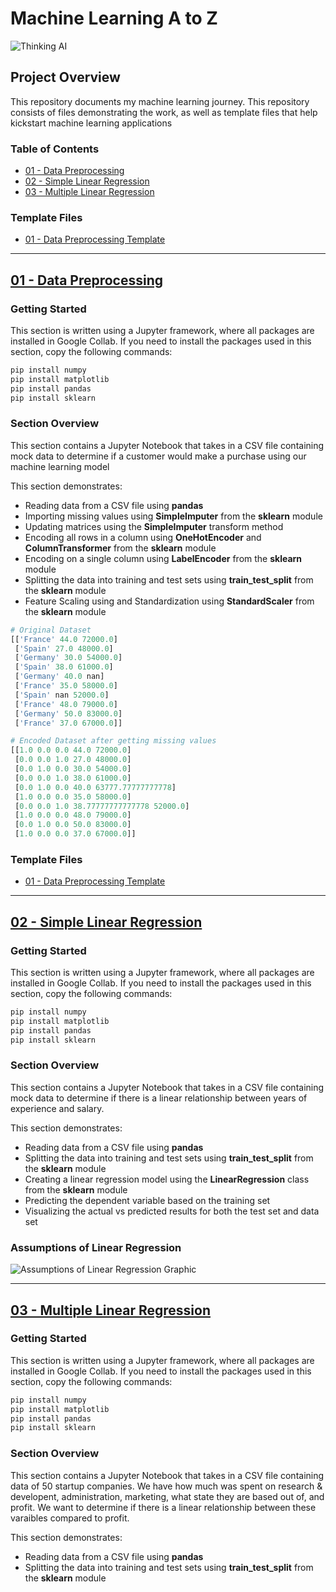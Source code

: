 # **Machine Learning A to Z** #
![Thinking AI](https://www.analyticsinsight.net/wp-content/uploads/2020/03/AI_Animated.gif)

## **Project Overview** ##
This repository documents my machine learning journey. This repository consists of files demonstrating the work, as well as template files that help kickstart machine learning applications

###  Table of Contents ###
- [01 - Data Preprocessing](#01---Data-Preprocessing)
- [02 - Simple Linear Regression](#02---Simple-Linear-Regression)
- [03 - Multiple Linear Regression](#03---Multiple-Linear-Regression)
### Template Files ###
- [01 - Data Preprocessing Template](https://github.com/jerrvonewing/machine-learning-a-to-z/blob/main/01-data-preprocessing/data_preprocessing_template.ipynb)
---

## **[01 - Data Preprocessing](https://github.com/jerrvonewing/machine-learning-a-to-z/blob/main/01-data-preprocessing/data_preprocessing.ipynb)**

### **Getting Started** ###
This section is written using a Jupyter framework, where all packages are installed in  Google Collab. If you need to install the packages used in this section, copy the following commands:

```powershell
pip install numpy
pip install matplotlib
pip install pandas
pip install sklearn
```

### **Section Overview** ###

This section contains a Jupyter Notebook that takes in a CSV file containing mock data to determine if a customer would make a purchase using our machine learning model

This section demonstrates:

- Reading data from a CSV file using **pandas**
- Importing missing values using **SimpleImputer** from the **sklearn** module
- Updating matrices using the **SimpleImputer** transform method
- Encoding all rows in a column using **OneHotEncoder** and **ColumnTransformer** from the **sklearn** module
- Encoding on a single column using **LabelEncoder** from the **sklearn** module
- Splitting the data into training and test sets using **train_test_split** from the **sklearn** module
- Feature Scaling using and Standardization using **StandardScaler** from the **sklearn** module

```python
# Original Dataset
[['France' 44.0 72000.0]
 ['Spain' 27.0 48000.0]
 ['Germany' 30.0 54000.0]
 ['Spain' 38.0 61000.0]
 ['Germany' 40.0 nan]
 ['France' 35.0 58000.0]
 ['Spain' nan 52000.0]
 ['France' 48.0 79000.0]
 ['Germany' 50.0 83000.0]
 ['France' 37.0 67000.0]]
```

```python
# Encoded Dataset after getting missing values
[[1.0 0.0 0.0 44.0 72000.0]
 [0.0 0.0 1.0 27.0 48000.0]
 [0.0 1.0 0.0 30.0 54000.0]
 [0.0 0.0 1.0 38.0 61000.0]
 [0.0 1.0 0.0 40.0 63777.77777777778]
 [1.0 0.0 0.0 35.0 58000.0]
 [0.0 0.0 1.0 38.77777777777778 52000.0]
 [1.0 0.0 0.0 48.0 79000.0]
 [0.0 1.0 0.0 50.0 83000.0]
 [1.0 0.0 0.0 37.0 67000.0]]
```

### **Template Files** ###

- [01 - Data Preprocessing Template](https://github.com/jerrvonewing/machine-learning-a-to-z/blob/main/01-data-preprocessing/data_preprocessing_template.ipynb)

---

## **[02 - Simple Linear Regression](https://github.com/jerrvonewing/machine-learning-a-to-z/blob/main/02-simple-linear-regression/simple_linear_regression.ipynb)**

### **Getting Started** ###
This section is written using a Jupyter framework, where all packages are installed in  Google Collab. If you need to install the packages used in this section, copy the following commands:

```powershell
pip install numpy
pip install matplotlib
pip install pandas
pip install sklearn
```

### **Section Overview** ###
This section contains a Jupyter Notebook that takes in a CSV file containing mock data to determine if there is a linear relationship between years of experience and salary.

This section demonstrates:

- Reading data from a CSV file using **pandas**
- Splitting the data into training and test sets using **train_test_split** from the **sklearn** module
- Creating a linear regression model using the **LinearRegression** class from the **sklearn** module
- Predicting the dependent variable based on the training set
- Visualizing the actual vs predicted results for both the test set and data set

### **Assumptions of Linear Regression** ###
![Assumptions of Linear Regression Graphic](https://sds-platform-private.s3-us-east-2.amazonaws.com/uploads/B97-Header-Image.jpg)

---

## **[03 - Multiple Linear Regression](https://github.com/jerrvonewing/machine-learning-a-to-z/blob/main/03-multiple-linear-regression/multiple_linear_resgression.ipynb)**


### **Getting Started** ###
This section is written using a Jupyter framework, where all packages are installed in  Google Collab. If you need to install the packages used in this section, copy the following commands:

```powershell
pip install numpy
pip install matplotlib
pip install pandas
pip install sklearn
```

### **Section Overview** ###
This section contains a Jupyter Notebook that takes in a CSV file containing data of 50 startup companies. We have how much was spent on research & developent, administration, marketing, what state they are based out of, and profit. We want to determine if there is a linear relationship between these varaibles compared to profit.

This section demonstrates:

- Reading data from a CSV file using **pandas**
- Splitting the data into training and test sets using **train_test_split** from the **sklearn** module
